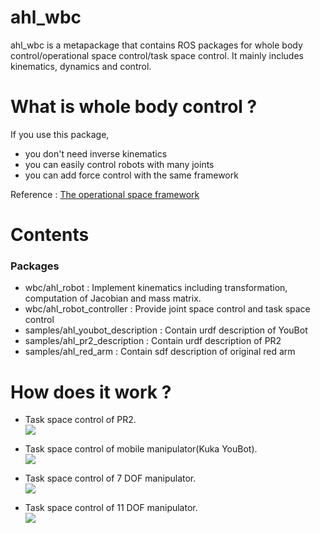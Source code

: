 ahl_wbc
========
ahl_wbc is a metapackage that contains ROS packages
for whole body control/operational space control/task space control.
It mainly includes kinematics, dynamics and control.

What is whole body control ?
=========================================================================
If you use this package,
* you don't need inverse kinematics
* you can easily control robots with many joints
* you can add force control with the same framework

Reference : [The operational space framework](http://cs.stanford.edu/group/manips/publications/pdfs/Khatib_1993_JSME.pdf)

Contents
=========
### Packages
* wbc/ahl_robot :
  Implement kinematics including transformation, computation of Jacobian and mass matrix.
* wbc/ahl_robot_controller : Provide joint space control and task space control
* samples/ahl_youbot_description : Contain urdf description of YouBot
* samples/ahl_pr2_description : Contain urdf description of PR2
* samples/ahl_red_arm : Contain sdf description of original red arm

How does it work ?
===================
* Task space control of PR2.                   
[![](http://img.youtube.com/vi/7pHPHKFTwZs/0.jpg)](https://www.youtube.com/watch?v=7pHPHKFTwZs)

* Task space control of mobile manipulator(Kuka YouBot).   
[![](http://img.youtube.com/vi/RHdLje50RXQ/0.jpg)](https://www.youtube.com/watch?v=RHdLje50RXQ)

* Task space control of 7 DOF manipulator.   
[![](http://img.youtube.com/vi/v_i-LgaJ5WM/0.jpg)](https://www.youtube.com/watch?v=v_i-LgaJ5WM)

* Task space control of 11 DOF manipulator.   
[![](http://img.youtube.com/vi/oKqCsFAzx4k/0.jpg)](https://www.youtube.com/watch?v=oKqCsFAzx4k)



